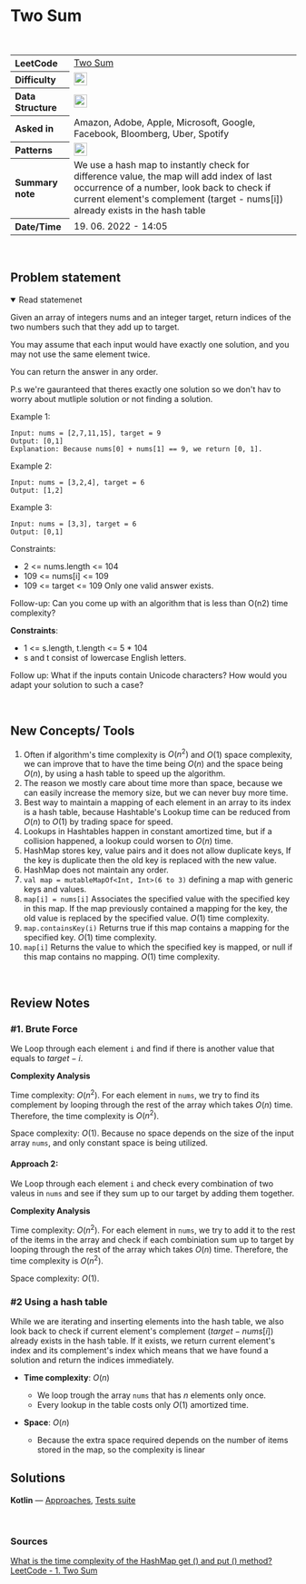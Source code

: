 # Two Sum

<br>

<table style="text-align: left;">
  <tr>
    <th>LeetCode</th>
    <td><a href="https://leetcode.com/problems/two-sum/" target="_blank">Two Sum</a></td>
  </tr>
  <tr>
    <th>Difficulty</th>
    <td>
    <img src="https://img.shields.io/badge/Easy-1faf25.svg" height="23"/>
    </td>
  </tr>
  <tr>
    <th>Data Structure</th>
    <td>
    <img src="https://img.shields.io/badge/Array-69314C.svg" height="23"/>
    </td>
  </tr>
  <tr>
    <th>Asked in</th>
    <td>
    Amazon, Adobe, Apple, Microsoft, Google, Facebook, Bloomberg, Uber, Spotify
    </td>
  </tr>
  <tr>
    <th>Patterns</th>
    <td>
      <img src="https://img.shields.io/badge/hashtable-69314C.svg" height="23"/>
    </td>
  </tr>

  <tr>
    <th>Summary note</th>
    <td>
    We use a hash map to instantly check for difference value, the map will add index of last occurrence of a number, look back to check if current element's complement (target - nums[i]) already exists in the hash table
    </td>
  </tr>
  
  <tr>
    <th>Date/Time</th>
    <td>
      19.  06. 2022 - 14:05
    </td>
  </tr>


</table>


<br>

## Problem statement
<details open>
   <summary>Read statemenet</summary>

Given an array of integers nums and an integer target, return indices of the two numbers such that they add up to target.

You may assume that each input would have exactly one solution, and you may not use the same element twice.

You can return the answer in any order.

P.s we're gauranteed that theres exactly one solution so we don't hav to worry about mutliple solution or not finding a solution.

 

Example 1:
```
Input: nums = [2,7,11,15], target = 9
Output: [0,1]
Explanation: Because nums[0] + nums[1] == 9, we return [0, 1].
```

Example 2:
```
Input: nums = [3,2,4], target = 6
Output: [1,2]
```

Example 3:
```
Input: nums = [3,3], target = 6
Output: [0,1]
``` 

Constraints:

- 2 <= nums.length <= 104
- 109 <= nums[i] <= 109
- 109 <= target <= 109
Only one valid answer exists.
 

Follow-up: Can you come up with an algorithm that is less than O(n2) time complexity?


**Constraints**:

- 1 <= s.length, t.length <= 5 * 104
- s and t consist of lowercase English letters.
 

Follow up: What if the inputs contain Unicode characters? How would you adapt your solution to such a case?

</details>

<br>

## New Concepts/ Tools
1. Often if algorithm's time complexity is $O(n^2)$ and $O(1)$ space complexity, we can improve that to have the time being $O(n)$ and the space being $O(n)$, by using a hash table to speed up the algorithm.
2. The reason we mostly care about time more than space, because we can easily increase the memory size, but we can never buy more time.
3. Best way to maintain a mapping of each element in an array to its index is a hash table, because Hashtable's Lookup time can be reduced from $O(n)$ to $O(1)$ by trading space for speed. 
4. Lookups in Hashtables happen in constant amortized time, but if a collision happened, a lookup could worsen to $O(n)$ time.
5. HashMap stores key, value pairs and it does not allow duplicate keys, If the key is duplicate then the old key is replaced with the new value.
6. HashMap does not maintain any order.
7. `val map = mutableMapOf<Int, Int>(6 to 3)` defining a map with generic keys and values.
8. `map[i] = nums[i]` Associates the specified value with the specified key in this map. If the map previously contained a mapping for the key, the old value is replaced by the specified value. $O(1)$ time complexity.
9.  `map.containsKey(i)` Returns true if this map contains a mapping for the specified key. $O(1)$ time complexity.
10. `map[i]` Returns the value to which the specified key is mapped, or null if this map contains no mapping. $O(1)$ time complexity.


<br>

## Review Notes


### #1. Brute Force



We Loop through each element `i` and find if there is another value that equals to $target − i$.

**Complexity Analysis**

Time complexity: $O(n^2)$. For each element in `nums`, we try to find its complement by looping through the rest of the array which takes $O(n)$ time. Therefore, the time complexity is $O(n^2)$.

Space complexity: $O(1)$. Because no space depends on the size of the input array `nums`, and only constant space is being utilized.

#### Approach 2:
We Loop through each element `i` and check every combination of two valeus in `nums` and see if they sum up to our target by adding them together.

**Complexity Analysis**

Time complexity: $O(n^2)$. For each element in `nums`, we try to add it to the rest of the items in the array and check if each combiniation sum up to target by looping through the rest of the array which takes $O(n)$ time. Therefore, the time complexity is $O(n^2)$.

Space complexity: $O(1)$.


### #2 Using a hash table

While we are iterating and inserting elements into the hash table, we also look back to check if current element's complement $(target - nums[i])$ already exists in the hash table. If it exists, we return current element's index and its complement's index which means that we have found a solution and return the indices immediately.

- **Time complexity**: $O(n)$ 
  - We loop trough the array `nums` that has $n$ elements only once. 
  - Every lookup in the table costs only $O(1)$ amortized time.

- **Space**: $O(n)$ 
  - Because the extra space required depends on the number of items stored in the map, so the complexity is linear





## Solutions

**Kotlin** — [Approaches](../../../solutions/leetcode/blind75/src/main/kotlin/xyz/grind/coding/easy/TwoSum.kt), [Tests suite](../../../solutions/leetcode/blind75/src/test/kotlin/easy/TwoSumTest.kt)




<br>


### Sources
[What is the time complexity of the HashMap get () and put () method?](https://www.quora.com/What-is-the-time-complexity-of-the-HashMap-get-and-put-method)
[LeetCode - 1. Two Sum](https://leetcode.com/problems/two-sum/solution/)
